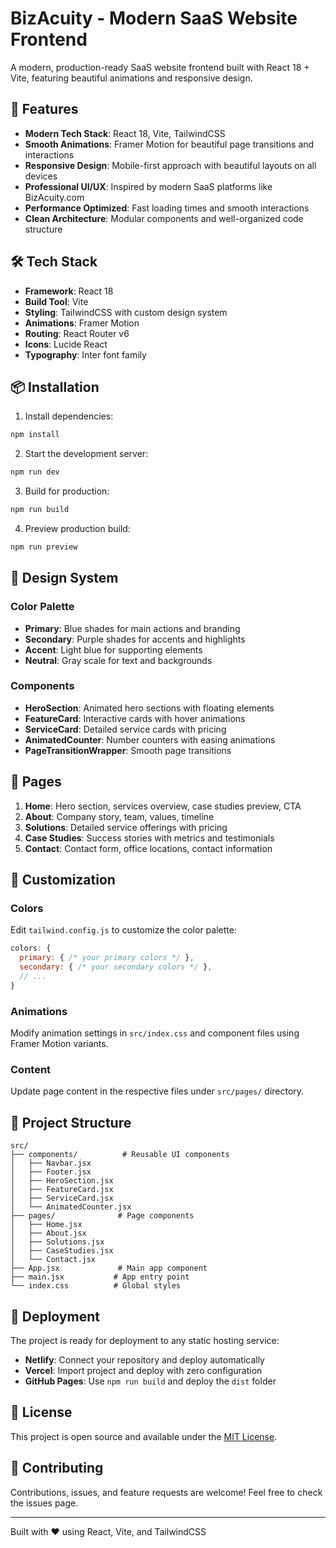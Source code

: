 # BizAcuity - Modern SaaS Website Frontend

A modern, production-ready SaaS website frontend built with React 18 + Vite, featuring beautiful animations and responsive design.

## 🚀 Features

- **Modern Tech Stack**: React 18, Vite, TailwindCSS
- **Smooth Animations**: Framer Motion for beautiful page transitions and interactions
- **Responsive Design**: Mobile-first approach with beautiful layouts on all devices
- **Professional UI/UX**: Inspired by modern SaaS platforms like BizAcuity.com
- **Performance Optimized**: Fast loading times and smooth interactions
- **Clean Architecture**: Modular components and well-organized code structure

## 🛠️ Tech Stack

- **Framework**: React 18
- **Build Tool**: Vite
- **Styling**: TailwindCSS with custom design system
- **Animations**: Framer Motion
- **Routing**: React Router v6
- **Icons**: Lucide React
- **Typography**: Inter font family

## 📦 Installation

1. Install dependencies:
```bash
npm install
```

2. Start the development server:
```bash
npm run dev
```

3. Build for production:
```bash
npm run build
```

4. Preview production build:
```bash
npm run preview
```

## 🎨 Design System

### Color Palette
- **Primary**: Blue shades for main actions and branding
- **Secondary**: Purple shades for accents and highlights  
- **Accent**: Light blue for supporting elements
- **Neutral**: Gray scale for text and backgrounds

### Components
- **HeroSection**: Animated hero sections with floating elements
- **FeatureCard**: Interactive cards with hover animations
- **ServiceCard**: Detailed service cards with pricing
- **AnimatedCounter**: Number counters with easing animations
- **PageTransitionWrapper**: Smooth page transitions

## 📱 Pages

1. **Home**: Hero section, services overview, case studies preview, CTA
2. **About**: Company story, team, values, timeline
3. **Solutions**: Detailed service offerings with pricing
4. **Case Studies**: Success stories with metrics and testimonials
5. **Contact**: Contact form, office locations, contact information

## 🔧 Customization

### Colors
Edit `tailwind.config.js` to customize the color palette:
```js
colors: {
  primary: { /* your primary colors */ },
  secondary: { /* your secondary colors */ },
  // ...
}
```

### Animations
Modify animation settings in `src/index.css` and component files using Framer Motion variants.

### Content
Update page content in the respective files under `src/pages/` directory.

## 📁 Project Structure

```
src/
├── components/          # Reusable UI components
│   ├── Navbar.jsx
│   ├── Footer.jsx
│   ├── HeroSection.jsx
│   ├── FeatureCard.jsx
│   ├── ServiceCard.jsx
│   └── AnimatedCounter.jsx
├── pages/              # Page components
│   ├── Home.jsx
│   ├── About.jsx
│   ├── Solutions.jsx
│   ├── CaseStudies.jsx
│   └── Contact.jsx
├── App.jsx             # Main app component
├── main.jsx           # App entry point
└── index.css          # Global styles
```

## 🚀 Deployment

The project is ready for deployment to any static hosting service:

- **Netlify**: Connect your repository and deploy automatically
- **Vercel**: Import project and deploy with zero configuration
- **GitHub Pages**: Use `npm run build` and deploy the `dist` folder

## 📄 License

This project is open source and available under the [MIT License](LICENSE).

## 🤝 Contributing

Contributions, issues, and feature requests are welcome! Feel free to check the issues page.

---

Built with ❤️ using React, Vite, and TailwindCSS